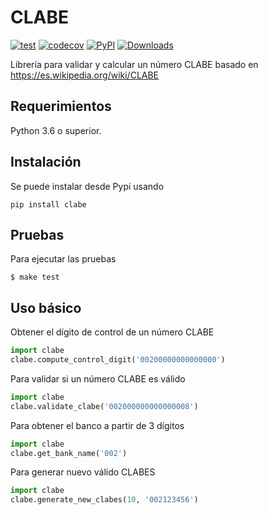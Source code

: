 # CLABE

[![test](https://github.com/cuenca-mx/clabe-python/workflows/test/badge.svg)](https://github.com/cuenca-mx/clabe-python/actions?query=workflow%3Atest)
[![codecov](https://codecov.io/gh/cuenca-mx/clabe-python/branch/main/graph/badge.svg)](https://codecov.io/gh/cuenca-mx/clabe-python)
[![PyPI](https://img.shields.io/pypi/v/clabe.svg)](https://pypi.org/project/clabe/)
[![Downloads](https://pepy.tech/badge/clabe)](https://pepy.tech/project/clabe)

Librería para validar y calcular un número CLABE basado en
https://es.wikipedia.org/wiki/CLABE

## Requerimientos

Python 3.6 o superior.

## Instalación

Se puede instalar desde Pypi usando

```
pip install clabe
```

## Pruebas

Para ejecutar las pruebas

```
$ make test
```

## Uso básico

Obtener el dígito de control de un número CLABE

```python
import clabe
clabe.compute_control_digit('00200000000000000')
```

Para validar si un número CLABE es válido

```python
import clabe
clabe.validate_clabe('002000000000000008')
```

Para obtener el banco a partir de 3 dígitos

```python
import clabe
clabe.get_bank_name('002')
```

Para generar nuevo válido CLABES

```python
import clabe
clabe.generate_new_clabes(10, '002123456')
```
